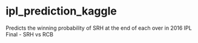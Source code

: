 # ipl_prediction_kaggle
Predicts the winning probability of SRH at the end of each over in 2016 IPL Final - SRH vs RCB
